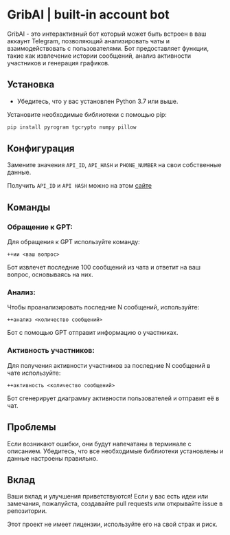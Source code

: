 # GribAI | built-in account bot

GribAI - это интерактивный бот который может быть встроен в ваш аккаунт Telegram, позволяющий анализировать чаты и взаимодействовать с пользователями. Бот предоставляет функции, такие как извлечение истории сообщений, анализ активности участников и генерация графиков.

## Установка
- Убедитесь, что у вас установлен Python 3.7 или выше.


Установите необходимые библиотеки с помощью pip:
```bash
pip install pyrogram tgcrypto numpy pillow
```


## Конфигурация
Замените значения `API_ID`, `API_HASH` и `PHONE_NUMBER` на свои собственные данные.

Получить `API_ID` и `API HASH` можно на этом [сайте](https://my.telegram.org)


## Команды
### Обращение к GPT:
Для обращения к GPT используйте команду:
```
++ии <ваш вопрос>
```

Бот извлечет последние 100 сообщений из чата и ответит на ваш вопрос, основываясь на них.


### Анализ:
Чтобы проанализировать последние N сообщений, используйте:
```
++анализ <количество сообщений>
```
Бот с помощью GPT отправит информацию о участниках.


### Активность участников:
Для получения активности участников за последние N сообщений в чате используйте:
```
++активность <количество сообщений>
```

Бот сгенерирует диаграмму активности пользователей и отправит её в чат.


## Проблемы
Если возникают ошибки, они будут напечатаны в терминале с описанием. Убедитесь, что все необходимые библиотеки установлены и данные настроены правильно.

## Вклад
Ваши вклад и улучшения приветствуются! Если у вас есть идеи или замечания, пожалуйста, создавайте pull requests или открывайте issue в репозитории.



Этот проект не имеет лицензии, используйте его на свой страх и риск.
